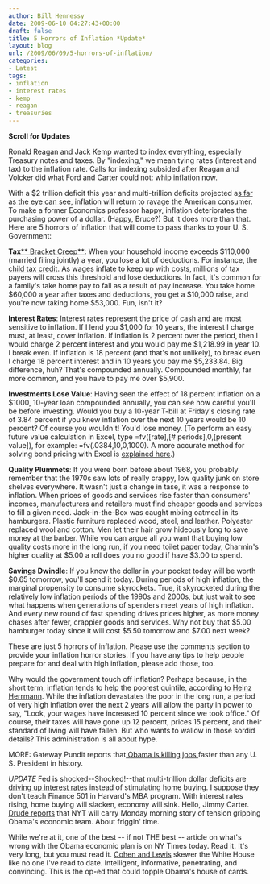 ```yaml
---
author: Bill Hennessy
date: 2009-06-10 04:27:43+00:00
draft: false
title: 5 Horrors of Inflation *Update*
layout: blog
url: /2009/06/09/5-horrors-of-inflation/
categories:
- Latest
tags:
- inflation
- interest rates
- kemp
- reagan
- treasuries
---
```


****Scroll for Updates****

 

Ronald Reagan and Jack Kemp wanted to index everything, especially Treasury notes and taxes. By "indexing," we mean tying rates (interest and tax) to the inflation rate. Calls for indexing subsided after Reagan and Volcker did what Ford and Carter could not: whip inflation now.

 

With a $2 trillion deficit this year and multi-trillion deficits projected a[s far as the eye can see](https://3.bp.blogspot.com/_L6pDyjqqsvY/SirX9XTV4bI/AAAAAAAAb8A/-4syj1_sXwg/s1600-h/obama+deficit.jpg), inflation will return to ravage the American consumer. To make a former Economics professor happy, inflation deteriorates the purchasing power of a dollar. (Happy, Bruce?) But it does more than that. Here are 5 horrors of inflation that will come to pass thanks to your U. S. Government:

 

**Tax**[** Bracket Creep**](https://www.americanthinker.com/2009/03/warning_bracket_creep_ahead.html): When your household income exceeds $110,000 (married filing jointly) a year, you lose a lot of deductions. For instance, the [child tax credit](https://www.irs.gov/pub/irs-pdf/p972.pdf). As wages inflate to keep up with costs, millions of tax payers will cross this threshold and lose deductions. In fact, it's common for a family's take home pay to fall as a result of pay increase. You take home $60,000 a year after taxes and deductions, you get a $10,000 raise, and you're now taking home $53,000. Fun, isn't it?

 

**Interest Rates**: Interest rates represent the price of cash and are most sensitive to inflation. If I lend you $1,000 for 10 years, the interest I charge must, at least, cover inflation. If inflation is 2 percent over the period, then I would charge 2 percent interest and you would pay me $1,218.99 in year 10. I break even. If inflation is 18 percent (and that's not unlikely), to break even I charge 18 percent interest and in 10 years you pay me $5,233.84. Big difference, huh? That's compounded annually. Compounded monthly, far more common, and you have to pay me over $5,900.

 

**Investments Lose Value**: Having seen the effect of 18 percent inflation on a $1000, 10-year loan compounded annually, you can see how careful you'll be before investing. Would you buy a 10-year T-bill at Friday's closing rate of 3.84 percent if you knew inflation over the next 10 years would be 10 percent? Of course you wouldn't! You'd lose money. (To perform an easy future value calculation in Excel, type =fv([rate],[# periods],0,[present value]), for example: =fv(.0384,10,0,1000). A more accurate method for solving bond pricing with Excel is [explained here](https://academic.brooklyn.cuny.edu/economic/friedman/EXCELHW.htm).)

 

**Quality Plummets**: If you were born before about 1968, you probably remember that the 1970s saw lots of really crappy, low quality junk on store shelves everywhere. It wasn't just a change in tase, it was a response to inflation. When prices of goods and services rise faster than consumers' incomes, manufacturers and retailers must find cheaper goods and services to fill a given need. Jack-in-the-Box was caught mixing oatmeal in its hamburgers. Plastic furniture replaced wood, steel, and leather. Polyester replaced wool and cotton. Men let their hair grow hideously long to save money at the barber. While you can argue all you want that buying low quality costs more in the long run, if you need toilet paper today, Charmin's higher quality at $5.00 a roll does you no good if have $3.00 to spend.

 

**Savings Dwindle**: If you know the dollar in your pocket today will be worth $0.65 tomorrow, you'll spend it today. During periods of high inflation, the marginal propensity to consume skyrockets. True, it skyrocketed during the relatively low inflation periods of the 1990s and 2000s, but just wait to see what happens when generations of spenders meet years of high inflation. And every new round of fast spending drives prices higher, as more money chases after fewer, crappier goods and services. Why not buy that $5.00 hamburger today since it will cost $5.50 tomorrow and $7.00 next week?

 

These are just 5 horrors of inflation. Please use the comments section to provide your inflation horror stories. If you have any tips to help people prepare for and deal with high inflation, please add those, too.

 

Why would the government touch off inflation? Perhaps because, in the short term, inflation tends to help the poorest quintile, according to[ Heinz Herrmann](https://books.google.com/books?id=g8tsKtx1jXMC&pg=PA162&lpg=PA162&dq=inflation+hurts+quality&source=bl&ots=jO83buHKu0&sig=KPPj5hvpQxqFtAl8yqTgP5f3UJs&hl=en&ei=QtorStDMN5aYMq7-jcUJ&sa=X&oi=book_result&ct=result&resnum=10#PPA162,M1). While the inflation devastates the poor in the long run, a period of very high inflation over the next 2 years will allow the party in power to say, "Look, your wages have increased 10 percent since we took office." Of course, their taxes will have gone up 12 percent, prices 15 percent, and their standard of living will have fallen. But who wants to wallow in those sordid details? This administration is all about hype.

 

MORE: Gateway Pundit reports that[ Obama is killing jobs ](https://gatewaypundit.blogspot.com/2009/06/us-loses-most-jobs-at-fastest-rate-in.html)faster than any U. S. President in history.

 

*UPDATE* Fed is shocked--Shocked!--that multi-trillion dollar deficits are [driving up interest rates](https://apnews.myway.com/article/20090606/D98L67500.html) instead of stimulating home buying. I suppose they don't teach Finance 501 in Harvard's MBA program. With interest rates rising, home buying will slacken, economy will sink. Hello, Jimmy Carter. [Drude reports](https://www.drudgereport.com/) that NYT will carry Monday morning story of tension gripping Obama's economic team. About friggin' time.

 

While we're at it, one of the best -- if not THE best -- article on what's wrong with the Obama economic plan is on NY Times today. Read it. It's very long, but you must read it. [Cohen and Lewis](https://www.nytimes.com/2009/06/07/opinion/07cohanWEB.html?pagewanted=1&_r=1) skewer the White House like no one I've read to date. Intelligent, informative, penetrating, and convincing. This is the op-ed that could topple Obama's house of cards.
